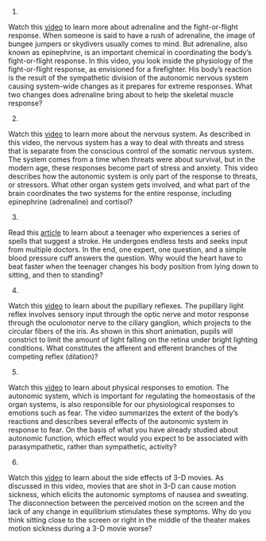 1. 

Watch this [video](http://openstax.org/l/fightflight) to learn more about
adrenaline and the fight-or-flight response. When someone is said to have a
rush of adrenaline, the image of bungee jumpers or skydivers usually comes to
mind. But adrenaline, also known as epinephrine, is an important chemical in
coordinating the body’s fight-or-flight response. In this video, you look
inside the physiology of the fight-or-flight response, as envisioned for a
firefighter. His body’s reaction is the result of the sympathetic division of
the autonomic nervous system causing system-wide changes as it prepares for
extreme responses. What two changes does adrenaline bring about to help the
skeletal muscle response?

2. 

Watch this [video](http://openstax.org/l/nervsystem1) to learn more about the
nervous system. As described in this video, the nervous system has a way to
deal with threats and stress that is separate from the conscious control of
the somatic nervous system. The system comes from a time when threats were
about survival, but in the modern age, these responses become part of stress
and anxiety. This video describes how the autonomic system is only part of the
response to threats, or stressors. What other organ system gets involved, and
what part of the brain coordinates the two systems for the entire response,
including epinephrine (adrenaline) and cortisol?

3. 

Read this [article](http://openstax.org/l/strokespell) to learn about a
teenager who experiences a series of spells that suggest a stroke. He
undergoes endless tests and seeks input from multiple doctors. In the end, one
expert, one question, and a simple blood pressure cuff answers the question.
Why would the heart have to beat faster when the teenager changes his body
position from lying down to sitting, and then to standing?

4. 

Watch this [video](http://openstax.org/l/pupillary) to learn about the
pupillary reflexes. The pupillary light reflex involves sensory input through
the optic nerve and motor response through the oculomotor nerve to the ciliary
ganglion, which projects to the circular fibers of the iris. As shown in this
short animation, pupils will constrict to limit the amount of light falling on
the retina under bright lighting conditions. What constitutes the afferent and
efferent branches of the competing reflex (dilation)?

5. 

Watch this [video](http://openstax.org/l/emotions) to learn about physical
responses to emotion. The autonomic system, which is important for regulating
the homeostasis of the organ systems, is also responsible for our
physiological responses to emotions such as fear. The video summarizes the
extent of the body’s reactions and describes several effects of the autonomic
system in response to fear. On the basis of what you have already studied
about autonomic function, which effect would you expect to be associated with
parasympathetic, rather than sympathetic, activity?

6. 

Watch this [video](http://openstax.org/l/3Dmovies) to learn about the side
effects of 3-D movies. As discussed in this video, movies that are shot in 3-D
can cause motion sickness, which elicits the autonomic symptoms of nausea and
sweating. The disconnection between the perceived motion on the screen and the
lack of any change in equilibrium stimulates these symptoms. Why do you think
sitting close to the screen or right in the middle of the theater makes motion
sickness during a 3-D movie worse?

